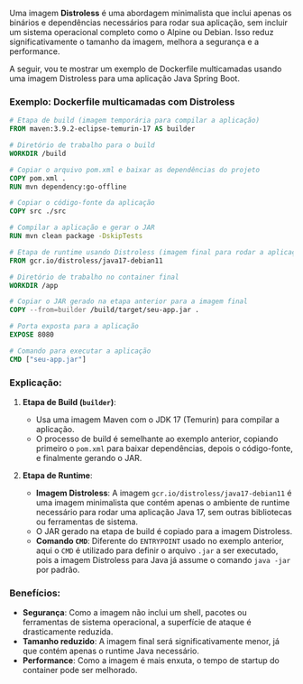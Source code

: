 Uma imagem **Distroless** é uma abordagem minimalista que inclui apenas os binários e dependências necessários para rodar sua aplicação, sem incluir um sistema operacional completo como o Alpine ou Debian. Isso reduz significativamente o tamanho da imagem, melhora a segurança e a performance.

A seguir, vou te mostrar um exemplo de Dockerfile multicamadas usando uma imagem Distroless para uma aplicação Java Spring Boot.

### Exemplo: Dockerfile multicamadas com Distroless

```Dockerfile
# Etapa de build (imagem temporária para compilar a aplicação)
FROM maven:3.9.2-eclipse-temurin-17 AS builder

# Diretório de trabalho para o build
WORKDIR /build

# Copiar o arquivo pom.xml e baixar as dependências do projeto
COPY pom.xml .
RUN mvn dependency:go-offline

# Copiar o código-fonte da aplicação
COPY src ./src

# Compilar a aplicação e gerar o JAR
RUN mvn clean package -DskipTests

# Etapa de runtime usando Distroless (imagem final para rodar a aplicação)
FROM gcr.io/distroless/java17-debian11

# Diretório de trabalho no container final
WORKDIR /app

# Copiar o JAR gerado na etapa anterior para a imagem final
COPY --from=builder /build/target/seu-app.jar .

# Porta exposta para a aplicação
EXPOSE 8080

# Comando para executar a aplicação
CMD ["seu-app.jar"]
```

### Explicação:

1. **Etapa de Build (`builder`)**:
   - Usa uma imagem Maven com o JDK 17 (Temurin) para compilar a aplicação.
   - O processo de build é semelhante ao exemplo anterior, copiando primeiro o `pom.xml` para baixar dependências, depois o código-fonte, e finalmente gerando o JAR.
   
2. **Etapa de Runtime**:
   - **Imagem Distroless**: A imagem `gcr.io/distroless/java17-debian11` é uma imagem minimalista que contém apenas o ambiente de runtime necessário para rodar uma aplicação Java 17, sem outras bibliotecas ou ferramentas de sistema.
   - O JAR gerado na etapa de build é copiado para a imagem Distroless.
   - **Comando `CMD`**: Diferente do `ENTRYPOINT` usado no exemplo anterior, aqui o `CMD` é utilizado para definir o arquivo `.jar` a ser executado, pois a imagem Distroless para Java já assume o comando `java -jar` por padrão.

### Benefícios:
- **Segurança**: Como a imagem não inclui um shell, pacotes ou ferramentas de sistema operacional, a superfície de ataque é drasticamente reduzida.
- **Tamanho reduzido**: A imagem final será significativamente menor, já que contém apenas o runtime Java necessário.
- **Performance**: Como a imagem é mais enxuta, o tempo de startup do container pode ser melhorado.
